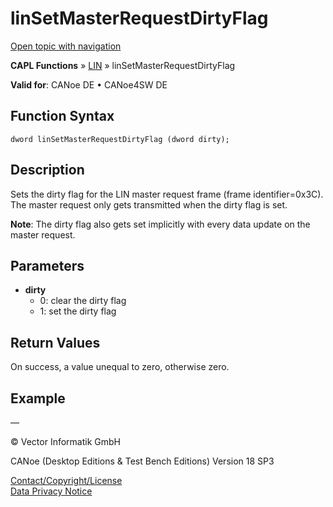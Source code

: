 # linSetMasterRequestDirtyFlag

[Open topic with navigation](../../../../../CANoeDEFamily.htm#Topics/CAPLFunctions/LIN/Functions/CAPLfunctionLINSetMasterRequestDirtyFlag.md)

**CAPL Functions** » [LIN](../CAPLfunctionsLINOverview.md) » linSetMasterRequestDirtyFlag

**Valid for**: CANoe DE • CANoe4SW DE

## Function Syntax

```
dword linSetMasterRequestDirtyFlag (dword dirty);
```

## Description

Sets the dirty flag for the LIN master request frame (frame identifier=0x3C). The master request only gets transmitted when the dirty flag is set.

**Note**: The dirty flag also gets set implicitly with every data update on the master request.

## Parameters

- **dirty**  
  - 0: clear the dirty flag
  - 1: set the dirty flag

## Return Values

On success, a value unequal to zero, otherwise zero.

## Example

—

© Vector Informatik GmbH

CANoe (Desktop Editions & Test Bench Editions) Version 18 SP3

[Contact/Copyright/License](../../../Shared/ContactCopyrightLicense.md)  
[Data Privacy Notice](https://www.vector.com/int/en/company/get-info/privacy-policy/)